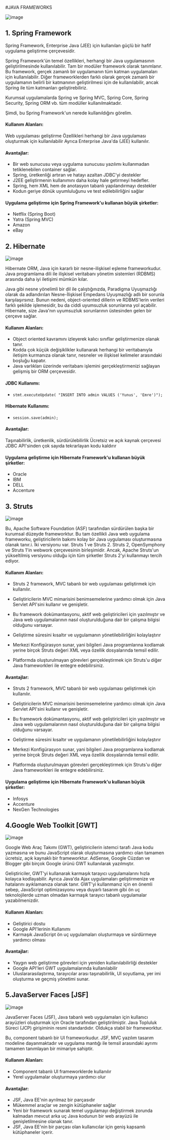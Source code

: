 #JAVA FRAMEWORKS

![image](https://user-images.githubusercontent.com/81576354/153774436-bd3852fb-a303-43f3-8799-d3e3a96d79e9.png)

## 1. Spring Framework

Spring Framework, Enterprise Java (JEE) için kullanılan güçlü bir hafif uygulama geliştirme çerçevesidir.

Spring Framework'ün temel özellikleri, herhangi bir Java uygulamasının geliştirilmesinde kullanılabilir. Tam bir modüler framework olarak tanımlanır. Bu framework, gerçek zamanlı bir uygulamanın tüm katman uygulamaları için kullanılabilir. Diğer frameworklerden farklı olarak gerçek zamanlı bir uygulamanın belirli bir katmanının geliştirilmesi için de kullanılabilir, ancak Spring ile tüm katmanları geliştirebiliriz.

Kurumsal uygulamalarda Spring ve Spring MVC, Spring Core, Spring Security, Spring ORM vb. tüm modüller kullanılmaktadır.

Şimdi, bu Spring Framework'un nerede kullanıldığını görelim.

#### Kullanım Alanları:

Web uygulaması geliştirme
Özellikleri herhangi bir Java uygulaması oluşturmak için kullanılabilir
Ayrıca Enterprise Java'da (JEE) kullanılır.

#### Avantajlar:

- Bir web sunucusu veya uygulama sunucusu yazılımı kullanmadan tetiklenebilen container sağlar.
- Spring, üretkenliği artıran ve hatayı azaltan JDBC'yi destekler
- J2EE geliştirmenin kullanımını daha kolay hale getirmeyi hedefler.
- Spring, hem XML hem de anotasyon tabanlı yapılandırmayı destekler
- Kodun geriye dönük uyumluluğunu ve test edilebilirliğini sağlar


#### Uygulama geliştirme için Spring Framework'u kullanan büyük şirketler:

- Netflix (Spring Boot)
- Yatra (Spring MVC)
- Amazon
- eBay


## 2. Hibernate
![image](https://user-images.githubusercontent.com/81576354/153774453-86391544-9610-4e10-bc68-6fe4b24f3ff2.png)

Hibernate ORM, Java için kararlı bir nesne-ilişkisel eşleme frameworkudur. Java programlama dili ile ilişkisel veritabanı yönetim sistemleri (RDBMS) arasında daha iyi iletişimi mümkün kılar.

Java gibi nesne yönelimli bir dil ile çalıştığınızda, Paradigma Uyuşmazlığı olarak da adlandırılan Nesne-İlişkisel Empedans Uyuşmazlığı adlı bir sorunla karşılaşırsınız. Bunun nedeni, object-oriented dillerin ve RDBMS'lerin verileri farklı şekilde işlemesidir, bu da ciddi uyumsuzluk sorunlarına yol açabilir. Hibernate, size Java'nın uyumsuzluk sorunlarının üstesinden gelen bir çerçeve sağlar.

#### Kullanım Alanları:

- Object oriented kavramını izleyerek kalıcı sınıflar geliştirmenize olanak tanır.
- Kodda çok küçük değişiklikler kullanarak herhangi bir veritabanıyla iletişim kurmanıza olanak tanır, nesneler ve ilişkisel kelimeler arasındaki boşluğu kapatır.
- Java varlıkları üzerinde veritabanı işlemini gerçekleştirmenizi sağlayan gelişmiş bir ORM çerçevesidir.

#### JDBC Kullanımı:
- `stmt.executeUpdate( "INSERT INTO admin VALUES ('Yunus', 'Emre')");`

#### Hibernate Kullanımı:
- `session.save(admin);`




#### Avantajlar:

Taşınabilirlik, üretkenlik, sürdürülebilirlik
Ücretsiz ve açık kaynak çerçevesi
JDBC API'sinden çok sayıda tekrarlayan kodu kaldırır

#### Uygulama geliştirme için Hibernate Framework'u kullanan büyük şirketler:

- Oracle
- IBM
- DELL
- Accenture


## 3. Struts
![image](https://user-images.githubusercontent.com/81576354/153774460-8166935c-5751-4080-a1fe-44797b2f5375.png)

Bu, Apache Software Foundation (ASF) tarafından sürdürülen başka bir kurumsal düzeyde frameworktur. Bu tam özellikli Java web uygulama frameworku, geliştiricilerin bakımı kolay bir Java uygulaması oluşturmasına olanak tanır.i. İki versiyonu var. Struts 1 ve Struts 2. Struts 2, OpenSymphony ve Struts 1'in webwork çerçevesinin birleşimidir. Ancak, Apache Struts'un yükseltilmiş versiyonu olduğu için tüm şirketler Struts 2'yi kullanmayı tercih ediyor.

#### Kullanım Alanları:
- Struts 2 framework, MVC tabanlı bir web uygulaması geliştirmek için kullanılır.
- Geliştiricilerin MVC mimarisini benimsemelerine yardımcı olmak için Java Servlet API'sini kullanır ve genişletir.

- Bu framework dokümantasyonu, aktif web geliştiricileri için yazılmıştır ve Java web uygulamalarının nasıl oluşturulduğuna dair bir çalışma bilgisi olduğunu varsayar.
- Geliştirme süresini kısaltır ve uygulamanın yönetilebilirliğini kolaylaştırır
- Merkezi Konfigürasyon sunar, yani bilgileri Java programlarına kodlamak yerine birçok Struts değeri XML veya özellik dosyalarında temsil edilir.
- Platformda oluşturulmayan görevleri gerçekleştirmek için Struts'u diğer Java frameworkleri ile entegre edebilirsiniz.

#### Avantajlar:

- Struts 2 framework, MVC tabanlı bir web uygulaması geliştirmek için kullanılır.
- Geliştiricilerin MVC mimarisini benimsemelerine yardımcı olmak için Java Servlet API'sini kullanır ve genişletir.

- Bu framework dokümantasyonu, aktif web geliştiricileri için yazılmıştır ve Java web uygulamalarının nasıl oluşturulduğuna dair bir çalışma bilgisi olduğunu varsayar.
- Geliştirme süresini kısaltır ve uygulamanın yönetilebilirliğini kolaylaştırır
- Merkezi Konfigürasyon sunar, yani bilgileri Java programlarına kodlamak yerine birçok Struts değeri XML veya özellik dosyalarında temsil edilir.
- Platformda oluşturulmayan görevleri gerçekleştirmek için Struts'u diğer Java frameworkleri ile entegre edebilirsiniz.

#### Uygulama geliştirme için Hibernate Framework'u kullanan büyük şirketler:

- Infosys
- Accenture
- NexGen Technologies



## 4.Google Web Toolkit [GWT]
![image](https://user-images.githubusercontent.com/81576354/153774467-800eb7cb-fde1-4ac5-a9e5-18bafde6d04e.png)

Google Web Araç Takımı (GWT), geliştiricilerin istemci tarafı Java kodu yazmasına ve bunu JavaScript olarak oluşturmasına yardımcı olan tamamen ücretsiz, açık kaynaklı bir frameworktur. AdSense, Google Cüzdan ve Blogger gibi birçok Google ürünü GWT kullanılarak yazılmıştır.

Geliştiriciler, GWT'yi kullanarak karmaşık tarayıcı uygulamalarını hızla kolayca kodlayabilir. Ayrıca Java'da Ajax uygulamaları geliştirmenize ve hatalarını ayıklamanıza olanak tanır. GWT'yi kullanmanız için en önemli sebep, JavaScript optimizasyonu veya duyarlı tasarım gibi ön uç teknolojilerde uzman olmadan karmaşık tarayıcı tabanlı uygulamalar yazabilmenizdir.

#### Kullanım Alanları:

- Geliştirici dostu
- Google API'lerinin Kullanımı
- Karmaşık JavaScript ön uç uygulamaları oluşturmaya ve sürdürmeye yardımcı olması

#### Avantajlar:

- Yaygın web geliştirme görevleri için yeniden kullanılabilirliği destekler
- Google API'leri GWT uygulamalarında kullanılabilir
- Uluslararasılaştırma, tarayıcılar arası taşınabilirlik, UI soyutlama, yer imi oluşturma ve geçmiş yönetimi sunar.

## 5.JavaServer Faces [JSF]

![image](https://user-images.githubusercontent.com/81576354/153774468-c7f030dd-04a3-474f-bd89-6471cdda63ae.png)

JavaServer Faces (JSF), Java tabanlı web uygulamaları için kullanıcı arayüzleri oluşturmak için Oracle tarafından geliştirilmiştir. Java Topluluk Süreci (JCP) girişiminin resmi standardıdır. Oldukça stabil bir frameworktur.

Bu, component tabanlı bir UI frameworkudur. JSF, MVC yazılım tasarım modeline dayanmaktadır ve uygulama mantığı ile temsil arasındaki ayrımı tamamen tanımlayan bir mimariye sahiptir.


#### Kullanım Alanları:

- Component tabanlı UI frameworklerde kullanılır
- Yerel uygulamalar oluşturmaya yardımcı olur

#### Avantajlar:

- JSF, Java EE'nin ayrılmaz bir parçasıdır
- Mükemmel araçlar ve zengin kütüphaneler sağlar
- Yeni bir framework sunarak temel uygulamayı değiştirmek zorunda kalmadan mevcut arka uç Java kodunun bir web arayüzü ile genişletilmesine olanak tanır.
- JSF, Java EE'nin bir parçası olan kullanıcılar için geniş kapsamlı kütüphaneler içerir.

